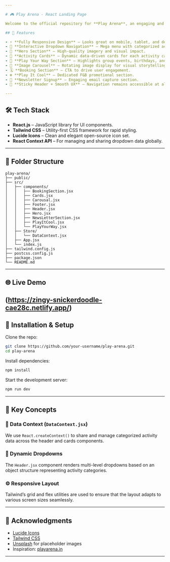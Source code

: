 ```yaml
---

# 🎮 Play Arena - React Landing Page

Welcome to the official repository for **Play Arena**, an engaging and visually dynamic React-based landing page for an entertainment center. This project is built to showcase Play Arena's vibrant activities, bookings, group events, and family fun, all while offering a smooth, responsive, and interactive user experience.

## 🚀 Features

- ⚡ **Fully Responsive Design** – Looks great on mobile, tablet, and desktop.
- 🎯 **Interactive Dropdown Navigation** – Mega menu with categorized activity lists.
- 📸 **Hero Section** – High-quality imagery and visual impact.
- 🧩 **Activity Cards** – Dynamic data-driven cards for each activity category.
- 🧒 **Play Your Way Section** – Highlights group events, birthdays, and team-building activities.
- 🎠 **Image Carousel** – Rotating image display for visual storytelling.
- 🗓️ **Booking Section** – CTA to drive user engagement.
- ❄️ **Play It Cool** – Dedicated F&B promotional section.
- 💌 **Newsletter Signup** – Engaging email capture section.
- 🦶 **Sticky Header + Smooth UX** – Navigation remains accessible at all times.

---
```


## 🛠️ Tech Stack

- **React.js** – JavaScript library for UI components.
- **Tailwind CSS** – Utility-first CSS framework for rapid styling.
- **Lucide Icons** – Clean and elegant open-source icon set.
- **React Context API** – For managing and sharing dropdown data globally.

---

## 📁 Folder Structure

```
play-arena/
├── public/
├── src/
│   ├── components/
│   │   ├── BookingSection.jsx
│   │   ├── Cards.jsx
│   │   ├── Carousal.jsx
│   │   ├── Footer.jsx
│   │   ├── Header.jsx
│   │   ├── Hero.jsx
│   │   ├── NewsLetterSection.jsx
│   │   ├── PlayItCool.jsx
│   │   └── PlayYourWay.jsx
│   ├── Store/
│   │   └── DataContext.jsx
│   ├── App.jsx
│   └── index.js
├── tailwind.config.js
├── postcss.config.js
├── package.json
└── README.md
```

---

## 🌐 Live Demo

(https://zingy-snickerdoodle-cae28c.netlify.app/)
---

## 🔧 Installation & Setup

Clone the repo:

```bash
git clone https://github.com/your-username/play-arena.git
cd play-arena
```

Install dependencies:

```bash
npm install
```

Start the development server:

```bash
npm run dev
```

---

## 🧠 Key Concepts

### 🔄 Data Context (`DataContext.jsx`)
We use `React.createContext()` to share and manage categorized activity data across the header and cards components.

### 🎯 Dynamic Dropdowns
The `Header.jsx` component renders multi-level dropdowns based on an object structure representing activity categories.

### ⚙️ Responsive Layout
Tailwind’s grid and flex utilities are used to ensure that the layout adapts to various screen sizes seamlessly.

---

## 🙌 Acknowledgments

- [Lucide Icons](https://lucide.dev/)
- [Tailwind CSS](https://tailwindcss.com/)
- [Unsplash](https://unsplash.com/) for placeholder images
- Inspiration: [playarena.in](https://playarena.in)

---
